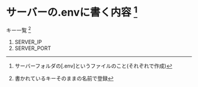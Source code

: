 # サーバーの.envに書く内容 [^1]

キー一覧 [^2]
1. SERVER_IP
2. SERVER_PORT


[^1]: サーバーフォルダの[.env]というファイルのこと(それぞれで作成)
[^2]: 書かれているキーそのままの名前で登録